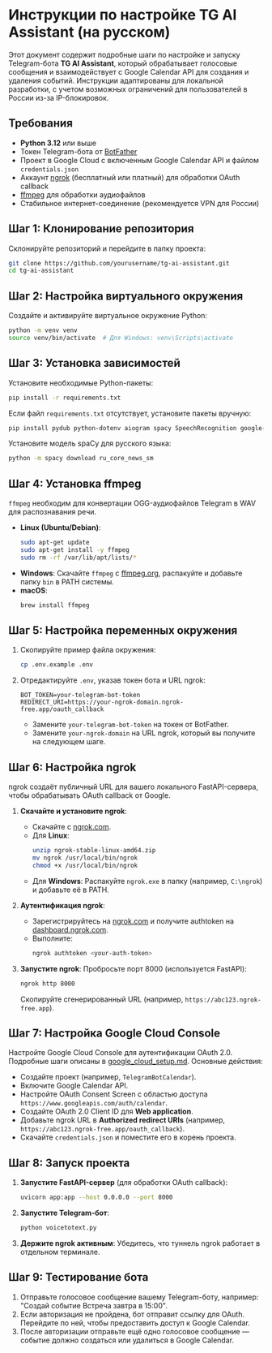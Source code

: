 # Инструкции по настройке TG AI Assistant (на русском)

Этот документ содержит подробные шаги по настройке и запуску Telegram-бота **TG AI Assistant**, который обрабатывает голосовые сообщения и взаимодействует с Google Calendar API для создания и удаления событий. Инструкции адаптированы для локальной разработки, с учетом возможных ограничений для пользователей в России из-за IP-блокировок.

## Требования

- **Python 3.12** или выше
- Токен Telegram-бота от [BotFather](https://t.me/BotFather)
- Проект в Google Cloud с включенным Google Calendar API и файлом `credentials.json`
- Аккаунт [ngrok](https://ngrok.com) (бесплатный или платный) для обработки OAuth callback
- [ffmpeg](https://ffmpeg.org) для обработки аудиофайлов
- Стабильное интернет-соединение (рекомендуется VPN для России)

## Шаг 1: Клонирование репозитория

Склонируйте репозиторий и перейдите в папку проекта:
```bash
git clone https://github.com/yourusername/tg-ai-assistant.git
cd tg-ai-assistant
```

## Шаг 2: Настройка виртуального окружения

Создайте и активируйте виртуальное окружение Python:
```bash
python -m venv venv
source venv/bin/activate  # Для Windows: venv\Scripts\activate
```

## Шаг 3: Установка зависимостей

Установите необходимые Python-пакеты:
```bash
pip install -r requirements.txt
```
Если файл `requirements.txt` отсутствует, установите пакеты вручную:
```bash
pip install pydub python-dotenv aiogram spacy SpeechRecognition google-api-python-client google-auth-oauthlib google-auth fastapi uvicorn
```

Установите модель spaCy для русского языка:
```bash
python -m spacy download ru_core_news_sm
```

## Шаг 4: Установка ffmpeg

`ffmpeg` необходим для конвертации OGG-аудиофайлов Telegram в WAV для распознавания речи.

- **Linux (Ubuntu/Debian)**:
  ```bash
  sudo apt-get update
  sudo apt-get install -y ffmpeg
  sudo rm -rf /var/lib/apt/lists/*
  ```
- **Windows**:
  Скачайте `ffmpeg` с [ffmpeg.org](https://ffmpeg.org/download.html), распакуйте и добавьте папку `bin` в PATH системы.
- **macOS**:
  ```bash
  brew install ffmpeg
  ```

## Шаг 5: Настройка переменных окружения

1. Скопируйте пример файла окружения:
   ```bash
   cp .env.example .env
   ```
2. Отредактируйте `.env`, указав токен бота и URL ngrok:
   ```plaintext
   BOT_TOKEN=your-telegram-bot-token
   REDIRECT_URI=https://your-ngrok-domain.ngrok-free.app/oauth_callback
   ```
   - Замените `your-telegram-bot-token` на токен от BotFather.
   - Замените `your-ngrok-domain` на URL ngrok, который вы получите на следующем шаге.

## Шаг 6: Настройка ngrok

ngrok создаёт публичный URL для вашего локального FastAPI-сервера, чтобы обрабатывать OAuth callback от Google.

1. **Скачайте и установите ngrok**:
   - Скачайте с [ngrok.com](https://ngrok.com/download).
   - Для **Linux**:
     ```bash
     unzip ngrok-stable-linux-amd64.zip
     mv ngrok /usr/local/bin/ngrok
     chmod +x /usr/local/bin/ngrok
     ```
   - Для **Windows**:
     Распакуйте `ngrok.exe` в папку (например, `C:\ngrok`) и добавьте её в PATH.

2. **Аутентификация ngrok**:
   - Зарегистрируйтесь на [ngrok.com](https://ngrok.com) и получите authtoken на [dashboard.ngrok.com](https://dashboard.ngrok.com/get-started/your-authtoken).
   - Выполните:
     ```bash
     ngrok authtoken <your-auth-token>
     ```

3. **Запустите ngrok**:
   Пробросьте порт 8000 (используется FastAPI):
   ```bash
   ngrok http 8000
   ```
   Скопируйте сгенерированный URL (например, `https://abc123.ngrok-free.app`).

## Шаг 7: Настройка Google Cloud Console

Настройте Google Cloud Console для аутентификации OAuth 2.0. Подробные шаги описаны в [google_cloud_setup.md](./google_cloud_setup.md). Основные действия:
- Создайте проект (например, `TelegramBotCalendar`).
- Включите Google Calendar API.
- Настройте OAuth Consent Screen с областью доступа `https://www.googleapis.com/auth/calendar`.
- Создайте OAuth 2.0 Client ID для **Web application**.
- Добавьте ngrok URL в **Authorized redirect URIs** (например, `https://abc123.ngrok-free.app/oauth_callback`).
- Скачайте `credentials.json` и поместите его в корень проекта.

## Шаг 8: Запуск проекта

1. **Запустите FastAPI-сервер** (для обработки OAuth callback):
   ```bash
   uvicorn app:app --host 0.0.0.0 --port 8000
   ```

2. **Запустите Telegram-бот**:
   ```bash
   python voicetotext.py
   ```

3. **Держите ngrok активным**:
   Убедитесь, что туннель ngrok работает в отдельном терминале.

## Шаг 9: Тестирование бота

1. Отправьте голосовое сообщение вашему Telegram-боту, например: "Создай событие Встреча завтра в 15:00".
2. Если авторизация не пройдена, бот отправит ссылку для OAuth. Перейдите по ней, чтобы предоставить доступ к Google Calendar.
3. После авторизации отправьте ещё одно голосовое сообщение — событие должно создаться или удалиться в Google Calendar.
